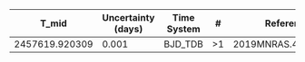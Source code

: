 |T_mid|Uncertainty (days)           |Time System|#                                            |Reference                           |
|-----|-----------------------------|-----------|---------------------------------------------|------------------------------------|
|2457619.920309|0.001                        |BJD_TDB    |>1                                           |2019MNRAS.482.1379H                 |
